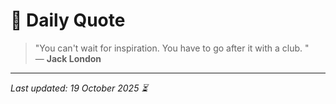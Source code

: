 # 📜 Daily Quote

> "You can't wait for inspiration. You have to go after it with a club. "  
> — **Jack London**

---

_Last updated: 19 October 2025 ⏳_
